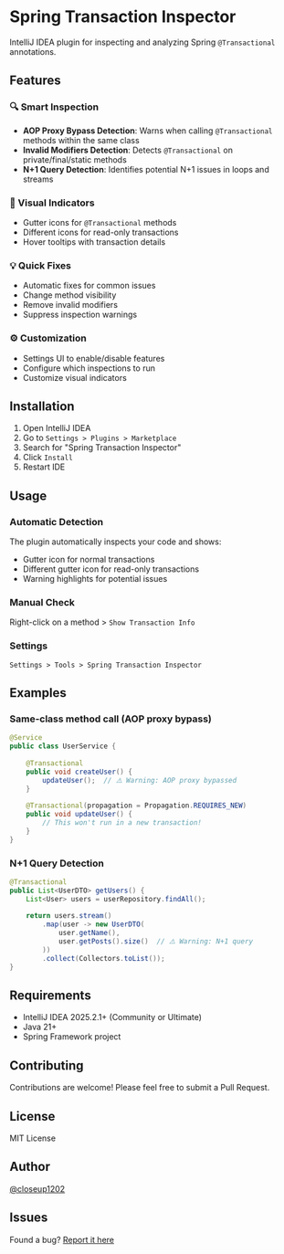 # Spring Transaction Inspector

IntelliJ IDEA plugin for inspecting and analyzing Spring `@Transactional` annotations.

## Features

### 🔍 Smart Inspection
- **AOP Proxy Bypass Detection**: Warns when calling `@Transactional` methods within the same class
- **Invalid Modifiers Detection**: Detects `@Transactional` on private/final/static methods
- **N+1 Query Detection**: Identifies potential N+1 issues in loops and streams

### 🎯 Visual Indicators
- Gutter icons for `@Transactional` methods
- Different icons for read-only transactions
- Hover tooltips with transaction details

### 💡 Quick Fixes
- Automatic fixes for common issues
- Change method visibility
- Remove invalid modifiers
- Suppress inspection warnings

### ⚙️ Customization
- Settings UI to enable/disable features
- Configure which inspections to run
- Customize visual indicators

## Installation

1. Open IntelliJ IDEA
2. Go to `Settings > Plugins > Marketplace`
3. Search for "Spring Transaction Inspector"
4. Click `Install`
5. Restart IDE

## Usage

### Automatic Detection
The plugin automatically inspects your code and shows:
- Gutter icon for normal transactions
- Different gutter icon for read-only transactions
- Warning highlights for potential issues

### Manual Check
Right-click on a method > `Show Transaction Info`

### Settings
`Settings > Tools > Spring Transaction Inspector`

## Examples

### Same-class method call (AOP proxy bypass)
```java
@Service
public class UserService {
    
    @Transactional
    public void createUser() {
        updateUser();  // ⚠️ Warning: AOP proxy bypassed
    }
    
    @Transactional(propagation = Propagation.REQUIRES_NEW)
    public void updateUser() {
        // This won't run in a new transaction!
    }
}
```

### N+1 Query Detection
```java
@Transactional
public List<UserDTO> getUsers() {
    List<User> users = userRepository.findAll();
    
    return users.stream()
        .map(user -> new UserDTO(
            user.getName(),
            user.getPosts().size()  // ⚠️ Warning: N+1 query
        ))
        .collect(Collectors.toList());
}
```

## Requirements

- IntelliJ IDEA 2025.2.1+ (Community or Ultimate)
- Java 21+
- Spring Framework project

## Contributing

Contributions are welcome! Please feel free to submit a Pull Request.

## License

MIT License

## Author

[@closeup1202](https://github.com/closeup1202)

## Issues

Found a bug? [Report it here](https://github.com/closeup1202/spring-transaction-inspector-plugin/issues)